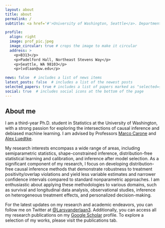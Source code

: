 ```yaml
---
layout: about
title: about
permalink: /
subtitle: <a href='#'>University of Washington, Seattle</a>. Department of Statistics

profile:
  align: right
  image: prof_pic.jpeg
  image_circular: true # crops the image to make it circular
  address: >
    <p>B313</p>
    <p>Padelford Hall, Northeast Stevens Way</p>
    <p>Seattle, WA 98103</p>
    <p>lvdlaan@uw.edu</p>

news: false  # includes a list of news items
latest_posts: false  # includes a list of the newest posts
selected_papers: true # includes a list of papers marked as "selected={true}"
social: true  # includes social icons at the bottom of the page
---
```


## About me

I am a third-year Ph.D. student in Statistics at the University of Washington, with a strong passion for exploring the intersections of causal inference and debiased machine learning. I am advised by Professors [Marco Carone](http://faculty.washington.edu/mcarone/about.html) and [Alex Luedtke](http://www.alexluedtke.com).  



My research interests encompass a wide range of areas, including semiparametric statistics, shape-constrained inference, distribution-free statistical learning and calibration, and inference after model selection. As a significant component of my research, I focus on developing distribution-free causal inference methods that demonstrate robustness to treatment positivity/overlap violations and yield less variable estimates and narrower confidence intervals compared to standard nonparametric approaches. I am enthusiastic about applying these methodologies to various domains, such as survival and longitudinal data analysis, observational studies, inference on heterogeneous treatment effects, and personalized decision-making.

For the latest updates on my research and academic endeavors, you can follow me on Twitter at [@Larsvanderlaan3](https://twitter.com/LarsvanderLaan3). Additionally, you can access all my research publications on my [Google Scholar](https://scholar.google.com/citations?user=0bwP0i4AAAAJ&hl=en) profile. To explore a selection of my works, please visit the publications tab.

 
 
